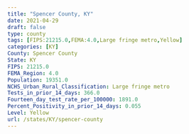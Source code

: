 ```yaml
---
title: "Spencer County, KY"
date: 2021-04-29
draft: false
type: county
tags: [FIPS:21215.0,FEMA:4.0,Large fringe metro,Yellow]
categories: [KY]
County: Spencer County
State: KY
FIPS: 21215.0
FEMA_Region: 4.0
Population: 19351.0
NCHS_Urban_Rural_Classification: Large fringe metro
Tests_in_prior_14_days: 366.0
Fourteen_day_test_rate_per_100000: 1891.0
Percent_Positivity_in_prior_14_days: 0.055
Level: Yellow
url: /states/KY/spencer-county
---
```



